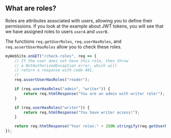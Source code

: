 ## What are roles?

Roles are attributes associated with users, allowing you to define their permissions. If you look at the example about JWT tokens, you will see that we have assigned roles to users `userA` and `userB`.

The functions `req.getUserRoles`, `req.userHasRoles`, and `req.assertUserHasRoles` allow you to check these roles.

```typescript
myWebSite.onGET("/check-roles", req => {
    // If the user does not have this role, then throw
    // a NotAuthorizedException error, which will
    // return a response with code 401.
    //
    req.assertUserHasRoles("reader");

    if (req.userHasRoles("admin", "writer")) {
        return req.htmlResponse("You are an admin with writer role!");
    }

    if (req.userHasRoles("writer")) {
        return req.htmlResponse("You have writer access!");
    }

    return req.htmlResponse("Your roles:" + JSON.stringify(req.getUserRoles()));
});
```